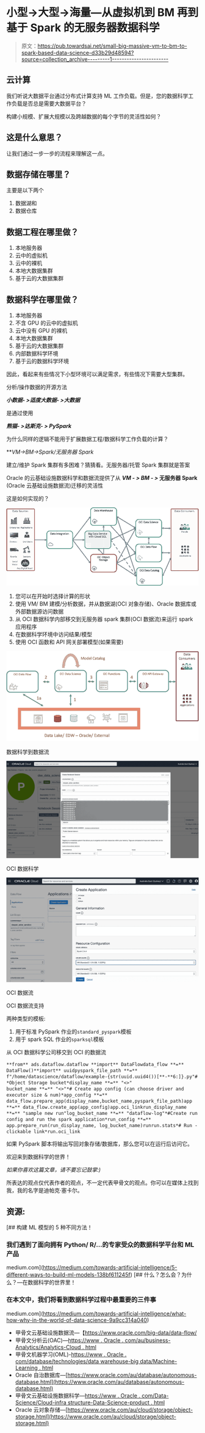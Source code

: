 # 小型->大型->海量—从虚拟机到 BM 再到基于 Spark 的无服务器数据科学

> 原文：<https://pub.towardsai.net/small-big-massive-vm-to-bm-to-spark-based-data-science-d33b29d48594?source=collection_archive---------1----------------------->

## 云计算

我们听说大数据平台通过分布式计算支持 ML 工作负载。但是，您的数据科学工作负载是否总是需要大数据平台？

构建小规模、扩展大规模以及跨越数据的每个字节的灵活性如何？

## 这是什么意思？

让我们通过一步一步的流程来理解这一点。

## 数据存储在哪里？

主要是以下两个

1.  数据湖和
2.  数据仓库

## 数据工程在哪里做？

1.  本地服务器
2.  云中的虚拟机
3.  云中的裸机
4.  本地大数据集群
5.  基于云的大数据集群

## 数据科学在哪里做？

1.  本地服务器
2.  不含 GPU 的云中的虚拟机
3.  云中没有 GPU 的裸机
4.  本地大数据集群
5.  基于云的大数据集群
6.  内部数据科学环境
7.  基于云的数据科学环境

因此，看起来有些情况下小型环境可以满足需求，有些情况下需要大型集群。

分析/操作数据的开源方法

***小数据- >适度大数据- >大数据***

是通过使用

***熊猫- >达斯克- > PySpark***

为什么同样的逻辑不能用于扩展数据工程/数据科学工作负载的计算？

***VM->BM->Spark/*无服务器 Spark**

建立/维护 Spark 集群有多困难？猜猜看。无服务器/托管 Spark 集群就是答案

Oracle 的云基础设施数据科学和数据流提供了从 ***VM - > BM - >* 无服务器 Spark** (Oracle 云基础设施数据流)迁移的灵活性

这是如何实现的？

![](img/05ee65d868fa15fc6f8ac6d5ba82e2be.png)

1.  您可以在开始时选择计算的形状
2.  使用 VM/ BM 建模/分析数据，并从数据湖(OCI 对象存储)、Oracle 数据库或外部数据源访问数据
3.  从 OCI 数据科学内部移交到无服务器 spark 集群(OCI 数据流)来运行 spark 应用程序
4.  在数据科学环境中访问结果/模型
5.  使用 OCI 函数和 API 网关部署模型(如果需要)

![](img/9a9790b8afba706b4a7f5ecfc0ed77d5.png)

数据科学到数据流

![](img/8dc6bfc4c13264e4d8652c3d6be2b294.png)

OCI 数据科学

![](img/c2e786804e0392f35637e7eb3d0bf689.png)

OCI 数据流

OCI 数据流支持

两种类型的模板:

1.  用于标准 PySpark 作业的`standard_pyspark`模板
2.  用于 spark SQL 作业的`sparksql`模板

从 OCI 数据科学公司移交到 OCI 的数据流

```
**from** ads.dataflow.dataflow **import** DataFlowdata_flow **=** DataFlow()**import** uuidpyspark_file_path **=** f"/home/datascience/dataflow/example-{str(uuid.uuid4())[**-**6:]}.py"# *Object Storage bucket*display_name **=** "<>"
bucket_name **=** "<>"*# Create app config (can choose driver and executor size & num)*app_config **=** data_flow.prepare_app(display_name,bucket_name,pyspark_file_path)app **=** data_flow.create_app(app_config)app.oci_linkrun_display_name **=** "sample new run"log_bucket_name **=** "dataflow-log"*#Create run config and run the spark application*run_config **=** app.prepare_run(run_display_name, log_bucket_name)runrun.stats*# Run - clickable link*run.oci_link
```

如果 PySpark 脚本将输出写回对象存储/数据库，那么您可以在运行后访问它。

欢迎来到数据科学的世界！

*如果你喜欢这篇文章，请不要忘记鼓掌:)*

所表达的观点仅代表作者的观点，不一定代表甲骨文的观点。你可以在媒体上找到我，我的名字是迪帕克·塞卡尔。

## 资源:

[](https://medium.com/towards-artificial-intelligence/5-different-ways-to-build-ml-models-138bf611245f) [## 构建 ML 模型的 5 种不同方法！

### 我们遇到了面向拥有 Python/ R/…的专家受众的数据科学平台和 ML 产品

medium.com](https://medium.com/towards-artificial-intelligence/5-different-ways-to-build-ml-models-138bf611245f) [](https://medium.com/towards-artificial-intelligence/what-how-why-in-the-world-of-data-science-9a9cc314a040) [## 什么？怎么会？为什么？—在数据科学的世界里！

### 在本文中，我们将看到数据科学过程中最重要的三件事

medium.com](https://medium.com/towards-artificial-intelligence/what-how-why-in-the-world-of-data-science-9a9cc314a040) 

*   甲骨文云基础设施数据流—【https://www.oracle.com/big-data/data-flow/ 
*   甲骨文分析云(OAC)—[https://www . Oracle . com/au/business-Analytics/Analytics-Cloud . html](https://www.oracle.com/au/business-analytics/analytics-cloud.html)
*   甲骨文机器学习(OML)-[https://www . Oracle . com/database/technologies/data warehouse-big data/Machine-Learning . html](https://www.oracle.com/database/technologies/datawarehouse-bigdata/machine-learning.html)
*   Oracle 自治数据库—[https://www.oracle.com/au/database/autonomous-database.html](https://www.oracle.com/au/database/autonomous-database.html)
*   甲骨文云基础设施数据科学—[https://www . Oracle . com/Data-Science/Cloud-infra structure-Data-Science-product . html](https://www.oracle.com/data-science/cloud-infrastructure-data-science-product.html)
*   Oracle 云对象存储—[https://www.oracle.com/au/cloud/storage/object-storage.html](https://www.oracle.com/au/cloud/storage/object-storage.html)
